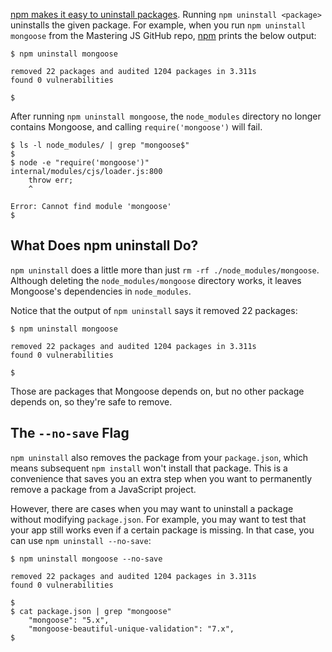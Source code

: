 [npm makes it easy to uninstall packages](https://docs.npmjs.com/uninstalling-packages-and-dependencies). Running
`npm uninstall <package>` uninstalls the given package. For example, when you run `npm uninstall mongoose`
from the Mastering JS GitHub repo, [npm](http://thecodebarbarian.com/an-introduction-to-npm.html) prints the
below output:

```
$ npm uninstall mongoose

removed 22 packages and audited 1204 packages in 3.311s
found 0 vulnerabilities

$ 
```

After running `npm uninstall mongoose`, the `node_modules` directory no longer contains Mongoose, and calling
`require('mongoose')` will fail.

```
$ ls -l node_modules/ | grep "mongoose$"
$ 
$ node -e "require('mongoose')"
internal/modules/cjs/loader.js:800
    throw err;
    ^

Error: Cannot find module 'mongoose'
$ 
```

What Does npm uninstall Do?
---------------------------

`npm uninstall` does a little more than just `rm -rf ./node_modules/mongoose`. Although deleting the `node_modules/mongoose`
directory works, it leaves Mongoose's dependencies in `node_modules`.

Notice that the output of `npm uninstall` says it removed 22 packages:

```
$ npm uninstall mongoose

removed 22 packages and audited 1204 packages in 3.311s
found 0 vulnerabilities

$ 
```

Those are packages that Mongoose depends on, but no other package depends on, so they're safe to remove.

The `--no-save` Flag
--------------------

`npm uninstall` also removes the package from your `package.json`, which means subsequent
`npm install` won't install that package. This is a convenience that saves you an extra step when you want to
permanently remove a package from a JavaScript project.

However, there are cases when you may want to uninstall a package without modifying `package.json`. For example,
you may want to test that your app still works even if a certain package is missing. In that case, you can use
`npm uninstall --no-save`:

```
$ npm uninstall mongoose --no-save

removed 22 packages and audited 1204 packages in 3.311s
found 0 vulnerabilities

$ 
$ cat package.json | grep "mongoose"
    "mongoose": "5.x",
    "mongoose-beautiful-unique-validation": "7.x",
$ 
```